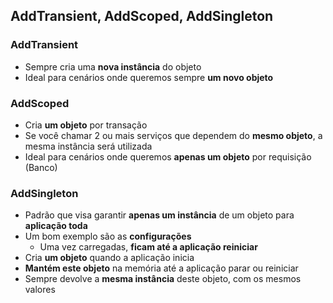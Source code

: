 ## AddTransient, AddScoped, AddSingleton

### AddTransient

- Sempre cria uma **nova instância** do objeto
- Ideal para cenários onde queremos sempre **um novo objeto**

### AddScoped

- Cria **um objeto** por transação
- Se você chamar 2 ou mais serviços que dependem do **mesmo objeto**, a mesma instância será utilizada
- Ideal para cenários onde queremos **apenas um objeto** por requisição (Banco)

### AddSingleton

- Padrão que visa garantir **apenas um instância** de um objeto para **aplicação toda**
- Um bom exemplo são as **configurações**
  - Uma vez carregadas, **ficam até a aplicação reiniciar**
- Cria **um objeto** quando a aplicação inicia
- **Mantém este objeto** na memória até a aplicação parar ou reiniciar
- Sempre devolve a **mesma instância** deste objeto, com os mesmos valores